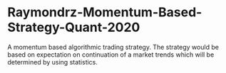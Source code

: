 # Raymondrz-Momentum-Based-Strategy-Quant-2020
A momentum based algorithmic trading strategy. The strategy would be based on expectation on continuation of a market trends which will be determined by using statistics. 

